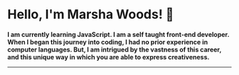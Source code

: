<h1> Hello, I'm Marsha Woods! 👋</h1>
<h4>I am currently learning JavaScript.  I am a self taught front-end developer.  When I began this journey into coding, I had no prior experience in computer languages.  But, I am intrigued by the vastness of this career, and this unique way in which you are able to express creativeness.
<hr>



<!--
**Marsha0527/Marsha0527** is a ✨ _special_ ✨ repository because its `README.md` (this file) appears on your GitHub profile.
<img src="https://giphy.com/gifs/IPiNtiAjZDznxr5Bas">
Here are some ideas to get you started:

- 🔭 I’m currently working on ...
- 🌱 I’m currently learning ...
- 👯 I’m looking to collaborate on ...
- 🤔 I’m looking for help with ...
- 💬 Ask me about ...
- 📫 How to reach me: ...
- 😄 Pronouns: ...
- ⚡ Fun fact: ...
-->
